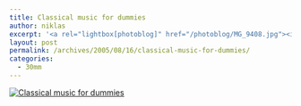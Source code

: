 ```yaml
---
title: Classical music for dummies
author: niklas
excerpt: '<a rel="lightbox[photoblog]" href="/photoblog/MG_9408.jpg"><img src="/photoblog/MG_9408.thumb.jpg" alt="Classical music for dummies" title="Classical music for dummies"/></a>'
layout: post
permalink: /archives/2005/08/16/classical-music-for-dummies/
categories:
  - 30mm
---
```

<a rel="lightbox[photoblog]" href="/photoblog/MG_9408.jpg"><img src="/photoblog/MG_9408.sized.jpg" alt="Classical music for dummies" title="Classical music for dummies" /></a>